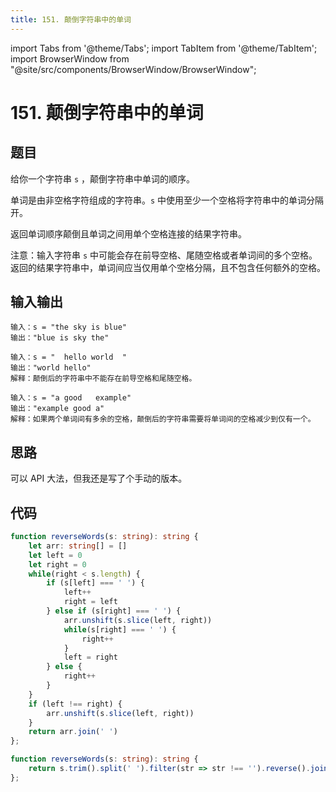 ```yaml
---
title: 151. 颠倒字符串中的单词
---
```


import Tabs from '@theme/Tabs';
import TabItem from '@theme/TabItem';
import BrowserWindow from "@site/src/components/BrowserWindow/BrowserWindow";

# 151. 颠倒字符串中的单词

## 题目

<BrowserWindow url='https://leetcode-cn.com/problems/reverse-words-in-a-string/'>

  给你一个字符串 `s` ，颠倒字符串中单词的顺序。

  单词是由非空格字符组成的字符串。`s` 中使用至少一个空格将字符串中的单词分隔开。

  返回单词顺序颠倒且单词之间用单个空格连接的结果字符串。

  注意：输入字符串 `s` 中可能会存在前导空格、尾随空格或者单词间的多个空格。返回的结果字符串中，单词间应当仅用单个空格分隔，且不包含任何额外的空格。

</BrowserWindow>

## 输入输出

<Tabs groupId="solutions">
  <TabItem value="example1" label="示例1">

    输入：s = "the sky is blue"
    输出："blue is sky the"

  </TabItem>
  <TabItem value="example2" label="示例2">

    输入：s = "  hello world  "
    输出："world hello"
    解释：颠倒后的字符串中不能存在前导空格和尾随空格。

  </TabItem>
  <TabItem value="example3" label="示例3">

    输入：s = "a good   example"
    输出："example good a"
    解释：如果两个单词间有多余的空格，颠倒后的字符串需要将单词间的空格减少到仅有一个。 

  </TabItem>
</Tabs>

## 思路

可以 API 大法，但我还是写了个手动的版本。

## 代码

<Tabs groupId="solutions">
  <TabItem value="ts1" label="TypeScript 1">

```ts
function reverseWords(s: string): string {
    let arr: string[] = []
    let left = 0
    let right = 0
    while(right < s.length) {
        if (s[left] === ' ') {
            left++
            right = left
        } else if (s[right] === ' ') {
            arr.unshift(s.slice(left, right))
            while(s[right] === ' ') {
                right++
            }
            left = right
        } else {
            right++
        }
    }
    if (left !== right) {
        arr.unshift(s.slice(left, right))
    }
    return arr.join(' ')
};
```

  </TabItem>

  <TabItem value="ts2" label="TypeScript 2">

```ts
function reverseWords(s: string): string {
    return s.trim().split(' ').filter(str => str !== '').reverse().join(' ')
};
```
  </TabItem>
</Tabs>